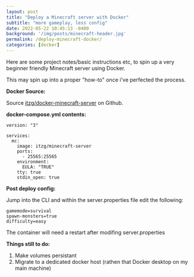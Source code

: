 ```yaml
---
layout: post
title: "Deploy a Minecraft server with Docker"
subtitle: "more gameplay, less config"
date: 2022-05-22 10:45:13 -0400
background: '/img/posts/minecraft-header.jpg'
permalink: /deploy-minecraft-docker/
categories: [docker]
---
```


Here are some project notes/basic instructions etc, to spin up a very beginner friendly Minecraft server using Docker. 

This may spin up into a proper "how-to" once i've perfected the process.

**Docker Source:**

Source [itzg/docker-minecraft-server](https://github.com/itzg/docker-minecraft-server) on Github.

**docker-compose.yml contents:**

``` docker
version: "3"

services:
  mc:
    image: itzg/minecraft-server
    ports:
      - 25565:25565
    environment:
      EULA: "TRUE"
    tty: true
    stdin_open: true
```
**Post deploy config:**

Jump into the CLI and within the server.properties file edit the following:

```
gamemode=survival
spawn-monsters=true
difficulty=easy
```

The container will need a restart after modifing server.properties

**Things still to do:**

1. Make volumes persistant
2. Migrate to a dedicated docker host (rathen that Docker desktop on my main machine)